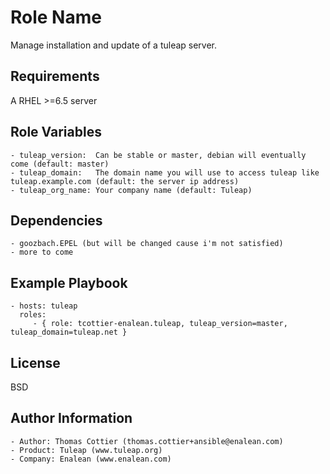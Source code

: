 Role Name
=========

Manage installation and update of a tuleap server.

Requirements
------------

A RHEL >=6.5 server

Role Variables
--------------

    - tuleap_version:  Can be stable or master, debian will eventually come (default: master)
    - tuleap_domain:   The domain name you will use to access tuleap like tuleap.example.com (default: the server ip address)
    - tuleap_org_name: Your company name (default: Tuleap)

Dependencies
------------

    - goozbach.EPEL (but will be changed cause i'm not satisfied)
    - more to come

Example Playbook
----------------

    - hosts: tuleap
      roles:
         - { role: tcottier-enalean.tuleap, tuleap_version=master, tuleap_domain=tuleap.net }

License
-------

BSD

Author Information
------------------

    - Author: Thomas Cottier (thomas.cottier+ansible@enalean.com)
    - Product: Tuleap (www.tuleap.org)
    - Company: Enalean (www.enalean.com)

